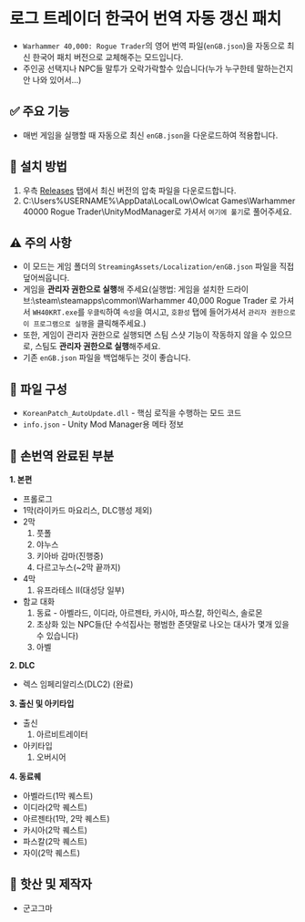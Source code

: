 # 로그 트레이더 한국어 번역 자동 갱신 패치

- `Warhammer 40,000: Rogue Trader`의 영어 번역 파일(`enGB.json`)을 자동으로 최신 한국어 패치 버전으로 교체해주는 모드입니다.
- 주인공 선택지나 NPC들 말투가 오락가락할수 있습니다(누가 누구한테 말하는건지 안 나와 있어서...)

## ✅ 주요 기능
- 매번 게임을 실행할 때 자동으로 최신 `enGB.json`을 다운로드하여 적용합니다.

## 📁 설치 방법
1. 우측 [Releases](https://github.com/geungogma/RogueTrader-KoreanPatch/releases) 탭에서 최신 버전의 압축 파일을 다운로드합니다.
2. C:\Users%USERNAME%\AppData\LocalLow\Owlcat Games\Warhammer 40000 Rogue Trader\UnityModManager로 가셔서 `여기에 풀기`로 풀어주세요.


## ⚠️ 주의 사항
- 이 모드는 게임 폴더의 `StreamingAssets/Localization/enGB.json` 파일을 직접 덮어씌웁니다.
- 게임을 **관리자 권한으로 실행**해 주세요(실행법: 게임을 설치한 드라이브:\steam\steamapps\common\Warhammer 40,000 Rogue Trader 로 가셔서 `WH40KRT.exe`를 `우클릭`하여 `속성`을 여시고, `호환성` 탭에 들어가셔서 `관리자 권한으로 이 프로그램으로 실행`을 클릭해주세요.)
- 또한, 게임이 관리자 권한으로 실행되면 스팀 스샷 기능이 작동하지 않을 수 있으므로, 스팀도 **관리자 권한으로 실행**해주세요.
- 기존 `enGB.json` 파일을 백업해두는 것이 좋습니다.

## 📄 파일 구성
- `KoreanPatch_AutoUpdate.dll` - 핵심 로직을 수행하는 모드 코드
- `info.json` - Unity Mod Manager용 메타 정보

## 📄 손번역 완료된 부분
**1. 본편**
- 프롤로그
- 1막(라이카드 마요리스, DLC행성 제외)
- 2막
    1. 풋폴
    2. 야누스
    3. 키아바 감마(진행중)
    4. 다르고누스(~2막 끝까지)
- 4막
    1. 유프라테스 II(대성당 일부)
- 함교 대화
    1. 동료 - 아벨라드, 이디라, 아르젠타, 카시아, 파스칼, 하인릭스, 솔로몬
    2. 초상화 있는 NPC들(단 수석집사는 평범한 존댓말로 나오는 대사가 몇개 있을 수 있습니다)
    3. 아벨

**2. DLC**
- 렉스 임페리알리스(DLC2) (완료)

**3. 출신 및 아키타입**
- 출신
    1. 아르비트레이터
- 아키타입
    1. 오버시어

**4. 동료퀘**
- 아벨라드(1막 퀘스트)
- 이디라(2막 퀘스트)
- 아르젠타(1막, 2막 퀘스트)
- 카시아(2막 퀘스트)
- 파스칼(2막 퀘스트)
- 자이(2막 퀘스트)
## 👤 핫산 및 제작자
- 군고그마
